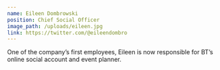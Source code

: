 ```yaml
---
name: Eileen Dombrowski
position: Chief Social Officer
image_path: /uploads/eileen.jpg
link: https://twitter.com/@eileendombro
---
```



One of the company’s first employees, Eileen is now responsible for BT’s online social account and event planner.